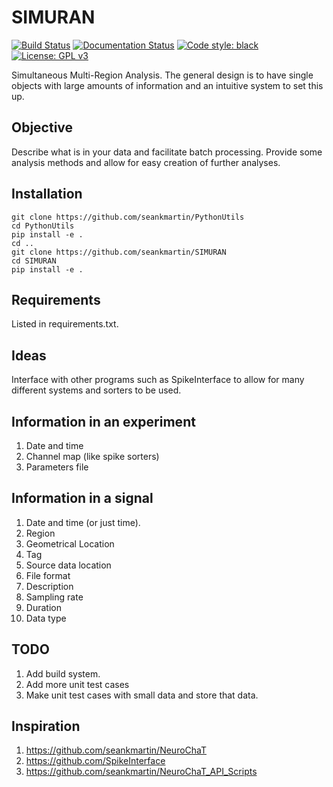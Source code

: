 # SIMURAN
[![Build Status](https://travis-ci.com/seankmartin/SIMURAN.svg?branch=master)](https://travis-ci.org/seankmartin/SIMURAN)
[![Documentation Status](https://readthedocs.org/projects/simuran/badge/?version=latest)](https://simuran.readthedocs.io/en/latest/?badge=latest)
[![Code style: black](https://img.shields.io/badge/code%20style-black-000000.svg)](https://github.com/psf/black)
[![License: GPL v3](https://img.shields.io/badge/License-GPLv3-blue.svg)](https://www.gnu.org/licenses/gpl-3.0)

Simultaneous Multi-Region Analysis.
The general design is to have single objects with large amounts of information and an intuitive system to set this up.

## Objective
Describe what is in your data and facilitate batch processing.
Provide some analysis methods and allow for easy creation of further analyses.

## Installation
```
git clone https://github.com/seankmartin/PythonUtils
cd PythonUtils
pip install -e .
cd ..
git clone https://github.com/seankmartin/SIMURAN
cd SIMURAN
pip install -e .
```

## Requirements
Listed in requirements.txt.

## Ideas
Interface with other programs such as SpikeInterface to allow for many different systems and sorters to be used.

## Information in an experiment
1. Date and time
2. Channel map (like spike sorters)
3. Parameters file

## Information in a signal
1. Date and time (or just time).
2. Region
3. Geometrical Location
4. Tag
5. Source data location
6. File format
7. Description
8. Sampling rate
9. Duration
10. Data type

## TODO
1. Add build system.
2. Add more unit test cases
3. Make unit test cases with small data and store that data.

## Inspiration
1. https://github.com/seankmartin/NeuroChaT
2. https://github.com/SpikeInterface
3. https://github.com/seankmartin/NeuroChaT_API_Scripts
